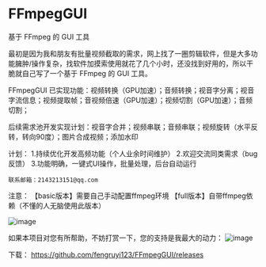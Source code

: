 # FFmpegGUI
基于 FFmpeg 的 GUI 工具

最初是因为我和朋友有批量视频截取的需求，网上找了一圈剪辑软件，但是大多功能臃肿/操作复杂，找软件加摸索使用就花了几个小时，还没找到好用的，所以干脆就自己写了一个基于 FFmpeg 的 GUI 工具。

FFmpegGUI 已实现功能：视频转换（GPU加速）；音频转换；视音字分离；视音字流信息；视频提取帧；音视频倍速（GPU加速）；视频切割（GPU加速）；音频切割；

后续需求池开发实现计划：视音字合并；视频串联；音频串联；视频旋转（水平反转，转向90度）；图片合成视频；添加水印

计划： 
1.持续优化开发高频功能（个人业余时间维护） 
2.欢迎交流同类需求（bug反馈） 
3.功能明确，一键式UI操作，批量处理，后台自动运行

 	联系邮箱：2143213151@qq.com

注意：
【basic版本】需要自己手动配置ffmpeg环境
【full版本】自带ffmpeg依赖（不懂的人无脑使用此版本）

![image](https://github.com/user-attachments/assets/8d419922-b771-4d43-9581-a9b2100a1acd)


如果本项目对您有所帮助，不妨打赏一下，您的支持是我最大的动力：
![image](https://github.com/user-attachments/assets/9731ecc8-3662-4b8c-84eb-23db13de9033)

下载：
https://github.com/fengruyi123/FFmpegGUI/releases
